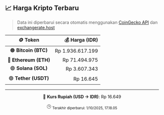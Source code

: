 

<!-- HARGA_KRIPTO -->
## 📈 Harga Kripto Terbaru

> Data ini diperbarui secara otomatis menggunakan [CoinGecko API](https://www.coingecko.com/) dan [exchangerate.host](https://exchangerate.host/)

<div align="center">

| 🪙 Token | 💰 Harga (IDR) |
|:------:|---------------:|
| 🟠 **Bitcoin (BTC)**   | Rp 1.936.617.199 |
| 🔵 **Ethereum (ETH)**  | Rp 71.494.975 |
| 🟣 **Solana (SOL)**    | Rp 3.607.343 |
| 🟢 **Tether (USDT)**   | Rp 16.645 |

---

💱 **Kurs Rupiah (USD → IDR)**: Rp 16.649

🕒 <sub>Terakhir diperbarui: 1/10/2025, 17.18.05</sub>

</div>
<!-- /HARGA_KRIPTO -->